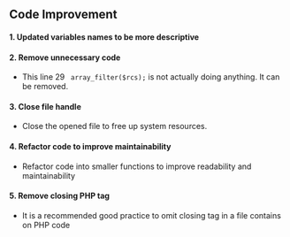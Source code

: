 ## Code Improvement

#### 1. Updated variables names to be more descriptive

#### 2. Remove unnecessary code
- This line 29 ` array_filter($rcs);` is not actually doing anything. It can be removed.

#### 3. Close file handle
- Close the opened file to free up system resources.

#### 4. Refactor code to improve maintainability
- Refactor code into smaller functions to improve readability and maintainability

#### 5. Remove closing PHP tag
- It is a recommended good practice to omit closing tag in a file contains on PHP code 